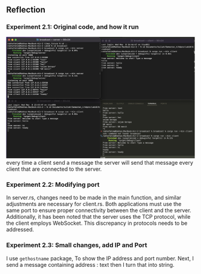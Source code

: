 ## Reflection

### Experiment 2.1: Original code, and how it run
<img src ="images/image1.png">
every time a client send a message the server will send that message every client that are connected to the server.


### Experiment 2.2: Modifying port
In server.rs, changes need to be made in the main function, and similar adjustments are necessary for client.rs. Both applications must use the same port to ensure proper connectivity between the client and the server. Additionally, it has been noted that the server uses the TCP protocol, while the client employs WebSocket. This discrepancy in protocols needs to be addressed.

### Experiment 2.3: Small changes, add IP and Port
I use `gethostname` package, To show the IP address and port number. Next, I send a message containing address : text then I turn that into string.